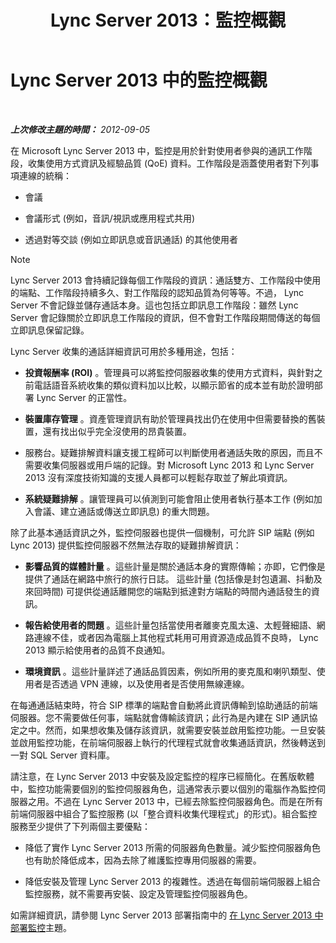 ﻿---
title: Lync Server 2013：監控概觀
TOCTitle: 監控概觀
ms:assetid: 5d5eb658-7fe0-42e6-acaf-700051d0a823
ms:mtpsurl: https://technet.microsoft.com/zh-tw/library/JJ204937(v=OCS.15)
ms:contentKeyID: 49890088
ms.date: 08/10/2015
mtps_version: v=OCS.15
ms.translationtype: HT
---

# Lync Server 2013 中的監控概觀

 

_**上次修改主題的時間：** 2012-09-05_

在 Microsoft Lync Server 2013 中，監控是用於針對使用者參與的通訊工作階段，收集使用方式資訊及經驗品質 (QoE) 資料。工作階段是涵蓋使用者對下列事項連線的統稱：

  - 會議

  - 會議形式 (例如，音訊/視訊或應用程式共用)

  - 透過對等交談 (例如立即訊息或音訊通話) 的其他使用者

> [!NOTE]  
> Lync Server 2013 會持續記錄每個工作階段的資訊：通話雙方、工作階段中使用的端點、工作階段持續多久、對工作階段的認知品質為何等等。不過， Lync Server 不會記錄並儲存通話本身。這也包括立即訊息工作階段：雖然 Lync Server 會記錄關於立即訊息工作階段的資訊，但不會對工作階段期間傳送的每個立即訊息保留記錄。



Lync Server 收集的通話詳細資訊可用於多種用途，包括：

  - **投資報酬率 (ROI)** 。管理員可以將監控伺服器收集的使用方式資料，與針對之前電話語音系統收集的類似資料加以比較，以顯示節省的成本並有助於證明部署 Lync Server 的正當性。

  - **裝置庫存管理** 。資產管理資訊有助於管理員找出仍在使用中但需要替換的舊裝置，還有找出似乎完全沒使用的昂貴裝置。

  - 服務台。疑難排解資料讓支援工程師可以判斷使用者通話失敗的原因，而且不需要收集伺服器或用戶端的記錄。對 Microsoft Lync 2013 和 Lync Server 2013 沒有深度技術知識的支援人員都可以輕鬆存取並了解此項資訊。

  - **系統疑難排解** 。讓管理員可以偵測到可能會阻止使用者執行基本工作 (例如加入會議、建立通話或傳送立即訊息) 的重大問題。

除了此基本通話資訊之外，監控伺服器也提供一個機制，可允許 SIP 端點 (例如 Lync 2013) 提供監控伺服器不然無法存取的疑難排解資訊：

  - **影響品質的媒體計量** 。這些計量是關於通話本身的實際傳輸；亦即，它們像是提供了通話在網路中旅行的旅行日誌。 這些計量 (包括像是封包遺漏、抖動及來回時間) 可提供從通話離開您的端點到抵達對方端點的時間內通話發生的資訊。

  - **報告給使用者的問題** 。這些計量包括當使用者離麥克風太遠、太輕聲細語、網路連線不佳，或者因為電腦上其他程式耗用可用資源造成品質不良時， Lync 2013 顯示給使用者的品質不良通知。

  - **環境資訊** 。這些計量詳述了通話品質因素，例如所用的麥克風和喇叭類型、使用者是否透過 VPN 連線，以及使用者是否使用無線連線。

在每通通話結束時，符合 SIP 標準的端點會自動將此資訊傳輸到協助通話的前端伺服器。您不需要做任何事，端點就會傳輸該資訊；此行為是內建在 SIP 通訊協定之中。然而，如果想收集及儲存該資訊，就需要安裝並啟用監控功能。一旦安裝並啟用監控功能，在前端伺服器上執行的代理程式就會收集通話資訊，然後轉送到一對 SQL Server 資料庫。

請注意，在 Lync Server 2013 中安裝及設定監控的程序已經簡化。在舊版軟體中，監控功能需要個別的監控伺服器角色，這通常表示要以個別的電腦作為監控伺服器之用。不過在 Lync Server 2013 中，已經去除監控伺服器角色。而是在所有前端伺服器中組合了監控服務 (以「整合資料收集代理程式」的形式)。組合監控服務至少提供了下列兩個主要優點：

  - 降低了實作 Lync Server 2013 所需的伺服器角色數量。減少監控伺服器角色也有助於降低成本，因為去除了維護監控專用伺服器的需要。

  - 降低安裝及管理 Lync Server 2013 的複雜性。透過在每個前端伺服器上組合監控服務，就不需要再安裝、設定及管理監控伺服器角色。

如需詳細資訊，請參閱 Lync Server 2013 部署指南中的 [在 Lync Server 2013 中部署監控](lync-server-2013-deploying-monitoring.md)主題。

